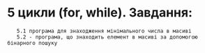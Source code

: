 # 5 цикли (for, while). Завдання:
       5.1 програма для знаходження мінімального числа в масиві
       5.2 - програма, що знаходить елемент в масиві за допомогою бінарного пошуку
